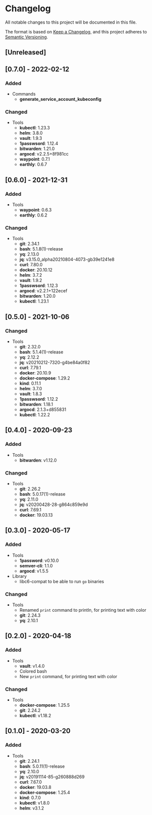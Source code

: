 # Changelog
All notable changes to this project will be documented in this file.

The format is based on [Keep a Changelog](https://keepachangelog.com/en/1.0.0/),
and this project adheres to [Semantic Versioning](https://semver.org/spec/v2.0.0.html).

## [Unreleased]

## [0.7.0] - 2022-02-12
### Added
- Commands
  - **generate_service_account_kubeconfig**
### Changed
- Tools
  - **kubectl**: 1.23.3
  - **helm**: 3.8.0
  - **vault**: 1.9.3
  - **1passwsord**: 1.12.4
  - **bitwarden**: 1.21.0
  - **argocd**: v2.2.5+8f981cc
  - **waypoint**: 0.7.1
  - **earthly**: 0.6.7

## [0.6.0] - 2021-12-31
### Added
- Tools
  - **waypoint**: 0.6.3
  - **earthly**: 0.6.2
### Changed
- Tools
  - **git**: 2.34.1
  - **bash**: 5.1.8(1)-release
  - **yq**: 2.13.0
  - **jq**: v3.15.0_alpha20210804-4073-gb39e1241e8
  - **curl**: 7.80.0
  - **docker**: 20.10.12
  - **helm**: 3.7.2
  - **vault**: 1.9.2
  - **1passwsord**: 1.12.3
  - **argocd**: v2.2.1+122ecef
  - **bitwarden**: 1.20.0
  - **kubectl**: 1.23.1

## [0.5.0] - 2021-10-06
### Changed
- Tools
  - **git**: 2.32.0
  - **bash**: 5.1.4(1)-release
  - **yq**: 2.12.2
  - **jq**: v20210212-7320-g4be84a0f82
  - **curl**: 7.79.1
  - **docker**: 20.10.9
  - **docker-compose**: 1.29.2
  - **kind**: 0.11.1
  - **helm**: 3.7.0
  - **vault**: 1.8.3
  - **1passwsord**: 1.12.2
  - **bitwarden**: 1.18.1
  - **argocd**: 2.1.3+d855831
  - **kubectl**: 1.22.2
## [0.4.0] - 2020-09-23
### Added
- Tools
  - **bitwarden**: v1.12.0
  
### Changed
- Tools
  - **git**: 2.26.2
  - **bash**: 5.0.17(1)-release
  - **yq**: 2.11.0
  - **jq**: v20200428-28-g864c859e9d
  - **curl**: 7.69.1
  - **docker**: 19.03.13

## [0.3.0] - 2020-05-17
### Added
- Tools
  - **1password**: v0.10.0
  - **semver-cli**: 1.1.0
  - **argocd**: v1.5.5
- Library
  - libc6-compat to be able to run `go` binaries
### Changed
- Tools
  - Renamed `print` command to println, for printing text with color
  - **git**: 2.24.3
  - **yq**: 2.10.1


## [0.2.0] - 2020-04-18
### Added
- Tools
  - **vault**: v1.4.0
  - Colored bash
  - New `print` command, for printing text with color

### Changed
- Tools
  - **docker-compose**: 1.25.5
  - **git**: 2.24.2
  - **kubectl**: v1.18.2

## [0.1.0] - 2020-03-20
### Added
- Tools
  - **git**: 2.24.1
  - **bash**: 5.0.11(1)-release
  - **yq**: 2.10.0
  - **jq**: v20191114-85-g260888d269
  - **curl**: 7.67.0
  - **docker**: 19.03.8
  - **docker-compose**: 1.25.4
  - **kind**: 0.7.0
  - **kubectl**: v1.8.0
  - **helm**: v3.1.2

